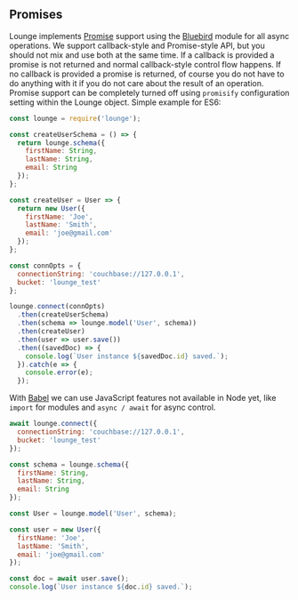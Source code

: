 ## Promises <a id="promises"></a>

Lounge implements [Promise](https://developer.mozilla.org/en/docs/Web/JavaScript/Reference/Global_Objects/Promise) support
using the [Bluebird](bluebirdjs.com) module for all async operations. We support callback-style and Promise-style API, but you should not mix and use both at the same time. If a callback is provided a promise is not returned and normal callback-style
control flow happens. If no callback is provided a promise is returned, of course you do not have to do anything with it if you do not care about the result of an operation. Promise support can be completely turned off using `promisify` configuration setting within the Lounge object. Simple example for ES6:

```js
const lounge = require('lounge');

const createUserSchema = () => {
  return lounge.schema({
    firstName: String,
    lastName: String,
    email: String
  });
};

const createUser = User => {
  return new User({
    firstName: 'Joe',
    lastName: 'Smith',
    email: 'joe@gmail.com'
  });
};

const connOpts = {
  connectionString: 'couchbase://127.0.0.1',
  bucket: 'lounge_test'
};

lounge.connect(connOpts)
  .then(createUserSchema)
  .then(schema => lounge.model('User', schema))
  .then(createUser)
  .then(user => user.save())
  .then((savedDoc) => {
    console.log(`User instance ${savedDoc.id} saved.`);
  }).catch(e => {
    console.error(e);
  });
```

With [Babel](https://babeljs.io/) we can use JavaScript features not available in Node yet, like `import` for
modules and `async / await` for async control.

```js
await lounge.connect({
  connectionString: 'couchbase://127.0.0.1',
  bucket: 'lounge_test'
});

const schema = lounge.schema({
  firstName: String,
  lastName: String,
  email: String
});

const User = lounge.model('User', schema);

const user = new User({
  firstName: 'Joe',
  lastName: 'Smith',
  email: 'joe@gmail.com'
});

const doc = await user.save();
console.log(`User instance ${doc.id} saved.`);
```
